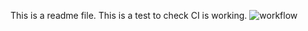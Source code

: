 This is a readme file. 
This is a test to check CI is working.
![workflow](https://github.com/<UserName>/<RepositoryName>/actions/workflows/main.yml/badge.svg)